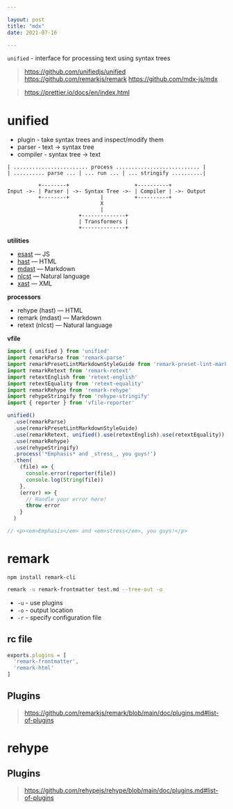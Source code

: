 ```yaml
---

layout: post
title: "mdx"
date: 2021-07-16

---
```


`unified` - interface for processing text using syntax trees



> <https://github.com/unifiedjs/unified>
> <https://github.com/remarkjs/remark>
> <https://github.com/mdx-js/mdx>

> <https://prettier.io/docs/en/index.html>

# unified

- plugin - take syntax trees and inspect/modify them
- parser - text -> syntax tree
- compiler - syntax tree -> text

```
| ........................ process ........................... |
| .......... parse ... | ... run ... | ... stringify ..........|

          +--------+                     +----------+
Input ->- | Parser | ->- Syntax Tree ->- | Compiler | ->- Output
          +--------+          |          +----------+
                              X
                              |
                       +--------------+
                       | Transformers |
                       +--------------+

```

**utilities**

- [esast](https://github.com/syntax-tree/esast) — JS
- [hast](https://github.com/syntax-tree/hast) — HTML
- [mdast](https://github.com/syntax-tree/mdast) — Markdown
- [nlcst](https://github.com/syntax-tree/nlcst) — Natural language
- [xast](https://github.com/syntax-tree/xast) — XML

**processors**

- rehype (hast) — HTML
- remark (mdast) — Markdown
- retext (nlcst) — Natural language

**vfile**


```js
import { unified } from 'unified'
import remarkParse from 'remark-parse'
import remarkPresetLintMarkdownStyleGuide from 'remark-preset-lint-markdown-style-guide'
import remarkRetext from 'remark-retext'
import retextEnglish from 'retext-english'
import retextEquality from 'retext-equality'
import remarkRehype from 'remark-rehype'
import rehypeStringify from 'rehype-stringify'
import { reporter } from 'vfile-reporter'

unified()
  .use(remarkParse)
  .use(remarkPresetLintMarkdownStyleGuide)
  .use(remarkRetext, unified().use(retextEnglish).use(retextEquality))
  .use(remarkRehype)
  .use(rehypeStringify)
  .process('*Emphasis* and _stress_, you guys!')
  .then(
    (file) => {
      console.error(reporter(file))
      console.log(String(file))
    },
    (error) => {
      // Handle your error here!
      throw error
    }
  )

// <p><em>Emphasis</em> and <em>stress</em>, you guys!</p>
```

# remark

```
npm install remark-cli
```

```sh
remark -u remark-frontmatter test.md --tree-out -o
```

- `-u` - use plugins
- `-o` - output location
- `-r` - specify configuration file

## rc file

```js
exports.plugins = [
  'remark-frontmatter',
  'remark-html'
]
```


## Plugins

> <https://github.com/remarkjs/remark/blob/main/doc/plugins.md#list-of-plugins>

# rehype

## Plugins

> <https://github.com/rehypejs/rehype/blob/main/doc/plugins.md#list-of-plugins>